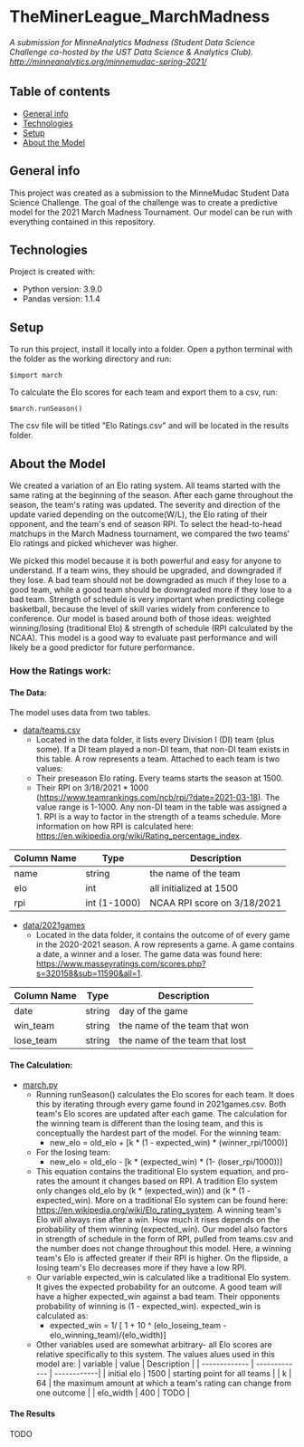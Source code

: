 # TheMinerLeague_MarchMadness

###### A submission for MinneAnalytics Madness (Student Data Science Challenge co-hosted by the UST Data Science & Analytics Club).  http://minneanalytics.org/minnemudac-spring-2021/ 
####
## Table of contents
* [General info](#general-info)
* [Technologies](#technologies)
* [Setup](#setup)
* [About the Model](#About-the-Model)

## General info

This project was created as a submission to the MinneMudac Student Data Science Challenge. The goal of the challenge was to create a predictive model for the 2021 March Madness Tournament.  Our model can be run with everything contained in this repository. 
	
## Technologies
Project is created with:
* Python version: 3.9.0
* Pandas version: 1.1.4
	
## Setup
To run this project, install it locally into a folder. Open a python terminal with the folder as the working directory and run:

```
$import march
```
To calculate the Elo scores for each team and export them to a csv, run:
```
$march.runSeason()
```
The csv file will be titled "Elo Ratings.csv" and will be located in the results folder.


## About the Model

We created a variation of an Elo rating system. All teams started with the same rating at the beginning of the season. After each game throughout the season, the team's rating was updated. The severity and direction of the update varied depending on the outcome(W/L), the Elo rating of their opponent, and the team's end of season RPI. To select the head-to-head matchups in the March Madness tournament, we compared the two teams' Elo ratings and picked whichever was higher.  
  
We picked this model because it is both powerful and easy for anyone to understand. If a team wins, they should be upgraded, and downgraded if they lose. A bad team should not be downgraded as much if they lose to a good team, while a good team should be downgraded more if they lose to a bad team. Strength of schedule is very important when predicting college basketball, because the level of skill varies widely from conference to conference. Our model is based around both of those ideas: weighted winning/losing (traditional Elo) & strength of schedule (RPI calculated by the NCAA). This model is a good way to evaluate past performance and will likely be a good predictor for future performance.  
  
### How the Ratings work:

#### The Data:
The model uses data from two tables.  
* [data/teams.csv](data/teams.csv)
  *  Located in the data folder, it lists every Division I (DI) team (plus some).  If a DI team played a non-DI team, that non-DI team exists in this table.  A row represents a team.  Attached to each team is two values:
    *  Their preseason Elo rating. Every teams starts the season at 1500.
    *  Their RPI on 3/18/2021 * 1000 (https://www.teamrankings.com/ncb/rpi/?date=2021-03-18).  The value range is 1-1000.  Any non-DI team in the table was assigned a 1. RPI is a way to factor in the strength of a teams schedule.  More information on how RPI is calculated here: https://en.wikipedia.org/wiki/Rating_percentage_index.  
  
| Column Name   | Type          | Description | 
| ------------- | ------------- | ------------|
| name   | string   | the name of the team |
| elo | int  |  all initialized at 1500|
| rpi | int (1-1000) | NCAA RPI score on 3/18/2021|

* [data/2021games](data/2021games.csv)
  *  Located in the data folder, it contains the outcome of of every game in the 2020-2021 season.  A row represents a game.  A game contains a date, a winner and a loser. The game data was found here: https://www.masseyratings.com/scores.php?s=320158&sub=11590&all=1.
  
| Column Name   | Type          | Description | 
| ------------- | ------------- | ------------|
| date   | string   | day of the game |
| win_team | string  |  the name of the team that won  |
| lose_team | string | the name of the team that lost | 
  
#### The Calculation:
* [march.py](march.py)
  * Running runSeason() calculates the Elo scores for each team.  It does this by iterating through every game found in 2021games.csv. Both team's Elo scores are updated after each game.  The calculation for the winning team is different than the losing team, and this is conceptually the hardest part of the model.  For the winning team:
    * new_elo = old_elo + [k * (1 - expected_win) * (winner_rpi/1000)]
  * For the losing team:
    * new_elo = old_elo - [k * (expected_win) * (1- (loser_rpi/1000))]
  * This equation contains the traditional Elo system equation, and pro-rates the amount it changes based on RPI.  A tradition Elo system only changes old_elo by (k * (expected_win)) and (k * (1 - expected_win).  More on a traditional Elo system can be found here: https://en.wikipedia.org/wiki/Elo_rating_system.  A winning team's Elo will always rise after a win.  How much it rises depends on the probability of them winning (expected_win).  Our model also factors in strength of schedule in the form of RPI, pulled from teams.csv and the number does not change throughout this model.  Here, a winning team's Elo is affected greater if their RPI is higher.  On the flipside, a losing team's Elo decreases more if they have a low RPI.
  *  Our variable expected_win is calculated like a traditional Elo system.  It gives the expected probability for an outcome.  A good team will have a higher expected_win against a bad team.  Their opponents probability of winning is (1 - expected_win).  expected_win is calculated as: 
     * expected_win = 1/ [ 1 + 10 ^ (elo_loseing_team - elo_winning_team)/(elo_width)]
  *  Other variables used are somewhat arbitrary- all Elo scores are relative specifically to this system. The values alues used in this model are:
| variable   | value          | Description | 
| ------------- | ------------- | ------------|
| initial elo   | 1500   | starting point for all teams |
| k | 64  |  the maximum amount at which a team's rating can change from one outcome  |
| elo_width | 400 | TODO | 

#### The Results
TODO
   
   



